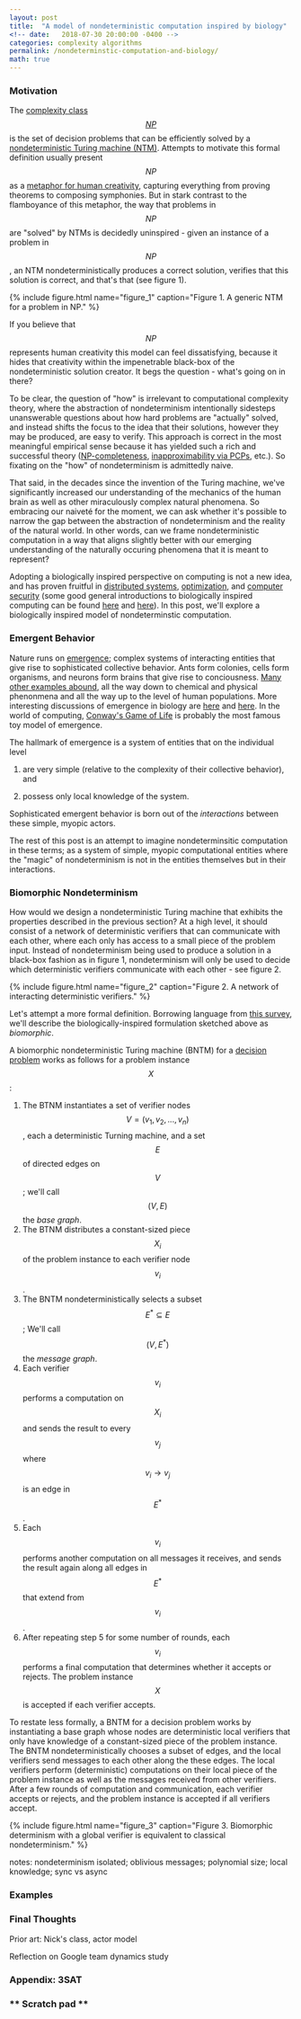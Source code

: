 ```yaml
---
layout: post
title:  "A model of nondeterministic computation inspired by biology"
<!-- date:   2018-07-30 20:00:00 -0400 -->
categories: complexity algorithms
permalink: /nondeterminstic-computation-and-biology/
math: true
---
```


### Motivation

The
[complexity class $$NP$$](https://en.wikipedia.org/wiki/NP_(complexity))
is the set of decision problems that can be
efficiently solved by a
[nondeterministic Turing machine (NTM)](https://en.wikipedia.org/wiki/Non-deterministic_Turing_machine).
Attempts to motivate this formal definition usually present $$NP$$ as a
[metaphor for human creativity](http://www.math.ias.edu/~avi/PUBLICATIONS/MYPAPERS/AW09/AW09.pdf),
capturing everything from proving theorems to composing symphonies.
But in stark contrast to the flamboyance of this metaphor, the way that problems in $$NP$$
are "solved" by NTMs is decidedly uninspired - given an instance of a problem in $$NP$$,
an NTM nondeterministically produces a correct solution,
verifies that this solution is correct, and that's that (see figure 1).

{%
  include figure.html
  name="figure_1"
  caption="Figure 1. A generic NTM for a problem in NP."
%}

If you believe that $$NP$$ represents human creativity this model can feel dissatisfying,
because it hides that
creativity within the impenetrable black-box of the nondeterministic
solution creator. It begs the question - what's going on in there?

To be clear, the question of "how" is irrelevant to computational complexity theory,
where the abstraction of
nondeterminism intentionally sidesteps unanswerable questions about how hard problems are
"actually" solved, and instead shifts the focus to the idea that their
solutions, however they may be produced, are easy to verify.
This approach is correct in the most meaningful empirical sense because it has yielded
such a rich and successful theory
([NP-completeness](https://en.wikipedia.org/wiki/NP-completeness),
[inapproximability via PCPs](https://en.wikipedia.org/wiki/PCP_theorem),
etc.).
So fixating on the "how" of nondeterminism is admittedly naive.

That said, in the decades since the invention of the Turing machine, we've
significantly increased our understanding of the mechanics of the human brain
as well as other miraculously complex natural phenomena. So embracing our
naivet&eacute; for the moment, we can ask whether it's possible to narrow
the gap between the abstraction of nondeterminism and the reality of the
natural world. In other words, can we frame nondeterministic computation
in a way that aligns slightly better with our emerging understanding of
the naturally occuring phenomena that it is meant to represent?

Adopting a biologically inspired perspective on computing is not a new idea,
and has proven fruitful in
[distributed systems](http://people.idsia.ch/~luca/eccs05.ver2.pdf),
[optimization](https://www.amazon.com/Ant-Colony-Optimization-MIT-Press/dp/0262042193),
and
[computer security](https://www.cs.unm.edu/~forrest/publications/cacm96-final.pdf)
(some good general introductions to biologically inspired computing
can be found
[here](https://queue.acm.org/detail.cfm?id=1016985)
and
[here](https://www.nap.edu/read/11480/chapter/10)).
In this post, we'll explore a biologically
inspired model of nondeterminstic computation.


### Emergent Behavior

Nature runs on [emergence](https://medium.com/sfi-30-foundations-frontiers/emergence-a-unifying-theme-for-21st-century-science-4324ac0f951e);
complex systems of interacting entities that
give rise to sophisticated collective behavior.
Ants form colonies, cells form organisms, and neurons form brains that give rise to conciousness.
[Many other examples abound](https://www.nature.com/scitable/topicpage/biological-complexity-and-integrative-levels-of-organization-468),
all the way down to chemical and physical phenonmena and all the way up to the level of human populations.
More interesting discussions of emergence in biology are
[here](https://www.ncbi.nlm.nih.gov/pubmed/18166390)
and
[here](https://www.wired.com/2008/02/complexity-theo/).
In the world of computing,
[Conway's Game of Life](https://en.wikipedia.org/wiki/Conway%27s_Game_of_Life)
is probably the most famous toy model of emergence.

The hallmark of emergence is a system of entities that
on the individual level

1. are very simple (relative to the complexity of their collective behavior),
and

2. possess only local knowledge of the system.

Sophisticated emergent behavior is born out of the _interactions_ between
these simple, myopic actors.

The rest of this post is an attempt to imagine nondeterminsitic computation
in these terms; as a system of simple,
myopic computational entities where the "magic" of nondeterminism is not in
the entities themselves but in their interactions.


### Biomorphic Nondeterminism

How would we design a nondeterministic Turing machine that exhibits the
properties described in the previous section? At a high level, it should
consist of a network of deterministic verifiers that can communicate
with each other, where each only has access to a small piece of the problem input.
Instead of nondeterminism being used to produce a solution in a black-box
fashion as in figure 1, nondeterminism will only be used to decide which
deterministic verifiers communicate with each other - see figure 2.

{%
  include figure.html
  name="figure_2"
  caption="Figure 2. A network of interacting deterministic verifiers."
%}

Let's attempt a more formal definition.
Borrowing language from [this survey](https://queue.acm.org/detail.cfm?id=1016985),
we'll describe the biologically-inspired formulation sketched above as _biomorphic_.

A biomorphic nondeterministic Turing machine (BNTM) for a [decision problem](https://en.wikipedia.org/wiki/Decision_problem)
works as follows for a problem instance $$X$$:
1. The BTNM instantiates a set of verifier nodes $$V = (v_1, v_2, ..., v_n)$$, each
a deterministic Turning machine, and a set $$E$$ of directed edges on $$V$$;
we'll call $$(V, E)$$ the _base graph_.
2. The BTNM distributes a constant-sized piece $$X_i$$ of the problem instance
to each verifier node $$v_i$$.
3. The BNTM nondeterministically selects a subset $$E^* \subseteq E$$;
We'll call $$(V, E^*)$$ the _message graph_.
4. Each verifier $$v_i$$ performs a computation on $$X_i$$ and sends the
result to every $$v_j$$ where $$v_i \to v_j$$ is an edge in $$E^*$$.
5. Each $$v_i$$ performs another computation on all messages it receives,
and sends the result again along all edges in $$E^*$$ that extend from $$v_i$$.
6. After repeating step 5 for some number of rounds, each $$v_i$$ performs a final
computation that determines whether it accepts or rejects. The problem instance
$$X$$ is accepted if each verifier accepts.

To restate less formally, a BNTM for a decision problem works by instantiating
a base graph
whose nodes are deterministic local verifiers that only have knowledge of a
constant-sized piece of the problem instance. The BNTM nondeterministically
chooses a subset of edges, and the local verifiers send messages to each other
along the these edges. The local verifiers perform (deterministic) computations
on their local piece of the problem instance as well as the messages received
from other verifiers. After a few rounds of computation and communication,
each verifier accepts or rejects, and the problem instance is accepted if
all verifiers accept.

{%
  include figure.html
  name="figure_3"
  caption="Figure 3. Biomorphic determinism with a global verifier is equivalent to classical nondeterminism."
%}






notes: nondeterminism isolated; oblivious messages; polynomial size; local knowledge; sync vs async



### Examples





### Final Thoughts

Prior art: Nick's class, actor model

Reflection on Google team dynamics study


### Appendix: 3SAT



### ** Scratch pad **

